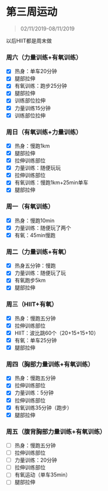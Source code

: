 # 第三周运动

>02/11/2019-08/11/2019

以后HIIT都是周末做

### 周六（力量训练+有氧训练）

- [x] 热身：单车20分钟
- [x] 腿部拉伸
- [x] 有氧训练：跑步25分钟
- [x] 腿部拉伸
- [x] 训练部位拉伸
- [x] 力量训练15分钟
- [x] 训练部位拉伸

### 周日（有氧训练+力量训练）

- [x] 热身：慢跑1km
- [x] 腿部拉伸
- [x] 拉伸训练部位
- [x] 力量训练：随便玩玩
- [x] 拉伸训练部位
- [x] 有氧训练：慢跑1km+25min单车
- [x] 腿部拉伸

### 周一（有氧训练）

- [x] 热身：慢跑10min
- [x] 力量训练：随便玩了两个
- [x] 有氧：45min慢跑

### 周二（力量训练+有氧）

- [x] 热身五分钟：慢跑
- [x] 力量训练：随便玩了玩
- [x] 有氧跑步5km
- [x] 腿部拉伸

### 周三（HIIT+有氧）

- [x] 热身：慢跑五分钟
- [x] 拉伸训练部位
- [x] HIIT：波比跳60个（20+15+15+10）
- [x] 有氧：单车25分钟
- [x] 腿部拉伸

### 周四（胸部力量训练+有氧训练）

- [x] 热身：慢跑五分钟
- [x] 拉伸训练部位
- [x] 力量训练：5分钟
- [x] 拉伸训练部位
- [x] 有氧训练35分钟（跑步）
- [x] 腿部拉伸

### 周五（腹背胸部力量训练+有氧训练）

- [ ] 热身：慢跑五分钟
- [ ] 拉伸训练部位
- [ ] 力量训练：20分钟
- [ ] 拉伸训练部位
- [ ] 有氧运动（单车35min）
- [ ] 腿部拉伸